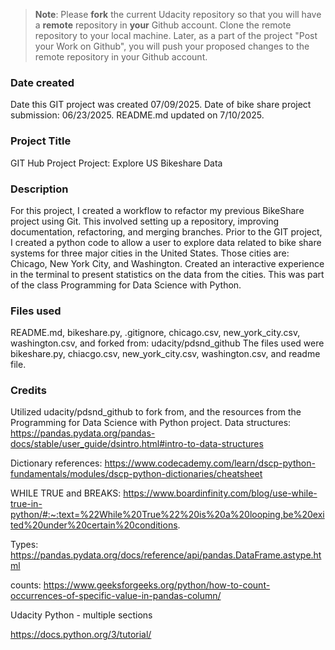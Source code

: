 >**Note**: Please **fork** the current Udacity repository so that you will have a **remote** repository in **your** Github account. Clone the remote repository to your local machine. Later, as a part of the project "Post your Work on Github", you will push your proposed changes to the remote repository in your Github account.

### Date created
Date this GIT project was created 07/09/2025. Date of bike share project submission: 06/23/2025. README.md updated on 7/10/2025.

### Project Title
GIT Hub Project
Project: Explore US Bikeshare Data

### Description
 For this project, I created a workflow to refactor my previous BikeShare project using Git. This involved setting up a repository, improving documentation, refactoring, and merging branches. Prior to the GIT project, I created a python code to allow a user to explore data related to bike share systems for three major cities in the United States. Those cities are: Chicago, New York City, and Washington. Created an interactive experience in the terminal to present statistics on the data from the cities. This was part of the class Programming for Data Science with Python.

### Files used
README.md, bikeshare.py, .gitignore, chicago.csv, new_york_city.csv, washington.csv, and forked from: udacity/pdsnd_github
The files used were bikeshare.py, chiacgo.csv, new_york_city.csv, washington.csv, and readme file.

### Credits
Utilized udacity/pdsnd_github to fork from, and the resources from the Programming for Data Science with Python project.
Data structures:
https://pandas.pydata.org/pandas-docs/stable/user_guide/dsintro.html#intro-to-data-structures

Dictionary references: 
https://www.codecademy.com/learn/dscp-python-fundamentals/modules/dscp-python-dictionaries/cheatsheet


WHILE TRUE and BREAKS:
https://www.boardinfinity.com/blog/use-while-true-in-python/#:~:text=%22While%20True%22%20is%20a%20looping,be%20exited%20under%20certain%20conditions.

Types:
https://pandas.pydata.org/docs/reference/api/pandas.DataFrame.astype.html

counts:
https://www.geeksforgeeks.org/python/how-to-count-occurrences-of-specific-value-in-pandas-column/

Udacity Python - multiple sections

https://docs.python.org/3/tutorial/

